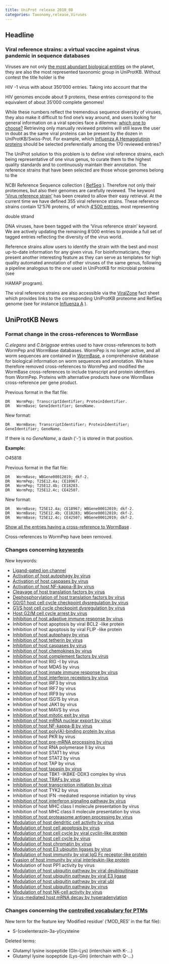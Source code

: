 ```yaml
---
title: UniProt release 2010_08
categories: Taxonomy,release,Viruses
---
```


## Headline

### Viral reference strains: a virtual vaccine against virus pandemic in sequence databases

Viruses are not only [the most abundant biological entities](http://www.ncbi.nlm.nih.gov/pubmed/17853907) on the planet, they are also the most represented taxonomic group in UniProtKB. Without contest the title holder is the

HIV -1 virus with about 350’000 entries. Taking into account that the

HIV genomes encode about 9 proteins, these entries correspond to the equivalent of about 35’000 complete genomes!

While these numbers reflect the tremendous sequence diversity of viruses, they also make it difficult to find one’s way around, and users looking for general information on a viral species face a dilemma: [which one to choose?](http://i.dailymail.co.uk/i/pix/2009/08/07/article-0-05FBBC14000005DC-25_634x682.jpg) Retrieving only manually reviewed proteins will still leave the user in doubt as the same viral proteins can be present by the dozen in UniProtKB/Swiss-Prot. For example, which [Influenza A Hemagglutinin proteins](http://www.uniprot.org/uniprot/?query=organism3A%22influenza+a+virus%22+AND+reviewed:yes+AND+name:Hemagglutinin) should be selected preferentially among the 170 reviewed entries?

The UniProt solution to this problem is to define viral reference strains, each being representative of one virus genus, to curate them to the highest quality standards and to continuously maintain their annotation. The reference strains that have been selected are those whose genomes belong to the

NCBI Reference Sequence collection ( [RefSeq](http://www.ncbi.nlm.nih.gov/RefSeq/) ). Therefore not only their proteomes, but also their genomes are carefully reviewed. The keyword [‘Virus reference strain’](http://www.uniprot.org/keywords/KW-1019) has been created to allow their easy retrieval. At the current time we have defined 355 viral reference strains. These reference strains contain 12’576 proteins, of which [4’500 entries](http://www.uniprot.org/uniprot/?query=keyword%3A%22Virus+reference+strain+%5BKW-1019%5D%22), most representing

double strand

DNA viruses, have been tagged with the ‘Virus reference strain’ keyword. We are actively updating the remaining 8’000 entries to provide a full set of tagged entries reflecting the diversity of the virus world.

Reference strains allow users to identify the strain with the best and most up-to-date information for any given virus. For bioinformaticians, they present another interesting feature as they can serve as templates for high quality automated annotation of other viruses of the same genus, following a pipeline analogous to the one used in UniProtKB for microbial proteins (see

HAMAP program).

The viral reference strains are also accessible via the [ViralZone](http://viralzone.expasy.org/) fact sheet which provides links to the corresponding UniProtKB proteome and RefSeq genome (see for instance [Influenza A](http://viralzone.expasy.org/all_by_species/6.html) ).

## UniProtKB News

### Format change in the cross-references to WormBase

*C.elegans* and *C.briggsae* entries used to have cross-references to both WormPep and WormBase databases. WormPep is no longer active, and all worm sequences are contained in [WormBase](http://www.wormbase.org), a comprehensive database for biological information on worm sequences and annotation. We have therefore removed cross-references to WormPep and modified the WormBase cross-references to include transcript and protein identifiers from WormPep. Proteins with alternative products have one WormBase cross-reference per gene product.

Previous format in the flat file:

    DR   WormPep; TranscriptIdentifier; ProteinIdentifier.
    DR   WormBase; GeneIdentifier; GeneName.

New format:

    DR   WormBase; TranscriptIdentifier; ProteinIdentifier; GeneIdentifier; GeneName.

If there is no *GeneName*, a dash (‘-’) is stored in that position.

**Example:**

O45818

Previous format in the flat file:

    DR   WormBase; WBGene00012019; dkf-2.
    DR   WormPep; T25E12.4a; CE18967.
    DR   WormPep; T25E12.4b; CE18283.
    DR   WormPep; T25E12.4c; CE42507.

New format:

    DR   WormBase; T25E12.4a; CE18967; WBGene00012019; dkf-2.
    DR   WormBase; T25E12.4b; CE18283; WBGene00012019; dkf-2.
    DR   WormBase; T25E12.4c; CE42507; WBGene00012019; dkf-2.

[Show all the entries having a cross-reference to WormBase](http://www.uniprot.org/uniprot/?query=database:wormbase) .

Cross-references to WormPep have been removed.

### Changes concerning [keywords](https://ftp.uniprot.org/pub/databases/uniprot/current_release/knowledgebase/complete/docs/keywlist)

New keywords:

-   [Ligand-gated ion channel](http://www.uniprot.org/keywords/KW-1071)
-   [Activation of host autophagy by virus](http://www.uniprot.org/keywords/KW-1072)
-   [Activation of host caspases by virus](http://www.uniprot.org/keywords/KW-1073)
-   [Activation of host NF-kappa-B by virus](http://www.uniprot.org/keywords/KW-1074)
-   [Cleavage of host translation factors by virus](http://www.uniprot.org/keywords/KW-1075)
-   [Dephosphorylation of host translation factors by virus](http://www.uniprot.org/keywords/KW-1076)
-   [G0/G1 host cell cycle checkpoint dysregulation by virus](http://www.uniprot.org/keywords/KW-1077)
-   [G1/S host cell cycle checkpoint dysregulation by virus](http://www.uniprot.org/keywords/KW-1078)
-   [Host G2/M cell cycle arrest by virus](http://www.uniprot.org/keywords/KW-1079)
-   [Inhibition of host adaptive immune response by virus](http://www.uniprot.org/keywords/KW-1080)
-   Inhibition of host apoptosis by viral BCL2 -like protein
-   Inhibition of host apoptosis by viral FLIP -like protein
-   [Inhibition of host autophagy by virus](http://www.uniprot.org/keywords/KW-1083)
-   [Inhibition of host tetherin by virus](http://www.uniprot.org/keywords/KW-1084)
-   [Inhibition of host caspases by virus](http://www.uniprot.org/keywords/KW-1085)
-   [Inhibition of host chemokines by virus](http://www.uniprot.org/keywords/KW-1086)
-   [Inhibition of host complement factors by virus](http://www.uniprot.org/keywords/KW-1087)
-   Inhibition of host RIG -I by virus
-   Inhibition of host MDA5 by virus
-   [Inhibition of host innate immune response by virus](http://www.uniprot.org/keywords/KW-1090)
-   [Inhibition of host interferon receptors by virus](http://www.uniprot.org/keywords/KW-1091)
-   Inhibition of host IRF3 by virus
-   Inhibition of host IRF7 by virus
-   Inhibition of host IRF9 by virus
-   Inhibition of host ISG15 by virus
-   Inhibition of host JAK1 by virus
-   Inhibition of host MAVS by virus
-   [Inhibition of host mitotic exit by virus](http://www.uniprot.org/keywords/KW-1098)
-   [Inhibition of host mRNA nuclear export by virus](http://www.uniprot.org/keywords/KW-1099)
-   [Inhibition of host NF-kappa-B by virus](http://www.uniprot.org/keywords/KW-1100)
-   [Inhibition of host poly(A)-binding protein by virus](http://www.uniprot.org/keywords/KW-1101)
-   Inhibition of host PKR by virus
-   [Inhibition of host pre-mRNA processing by virus](http://www.uniprot.org/keywords/KW-1103)
-   Inhibition of host RNA polymerase II by virus
-   Inhibition of host STAT1 by virus
-   Inhibition of host STAT2 by virus
-   Inhibition of host TAP by virus
-   [Inhibition of host tapasin by virus](http://www.uniprot.org/keywords/KW-1108)
-   Inhibition of host TBK1 -IKBKE-DDX3 complex by virus
-   [Inhibition of host TRAFs by virus](http://www.uniprot.org/keywords/KW-1110)
-   [Inhibition of host transcription initiation by virus](http://www.uniprot.org/keywords/KW-1111)
-   Inhibition of host TYK2 by virus
-   Inhibition of host IFN -mediated response initiation by virus
-   [Inhibition of host interferon signaling pathway by virus](http://www.uniprot.org/keywords/KW-1114)
-   Inhibition of host MHC class I molecule presentation by virus
-   Inhibition of host MHC class II molecule presentation by virus
-   [Inhibition of host proteasome antigen processing by virus](http://www.uniprot.org/keywords/KW-1117)
-   [Modulation of host dendritic cell activity by virus](http://www.uniprot.org/keywords/KW-1118)
-   [Modulation of host cell apoptosis by virus](http://www.uniprot.org/keywords/KW-1119)
-   [Modulation of host cell cycle by viral cyclin-like protein](http://www.uniprot.org/keywords/KW-1120)
-   [Modulation of host cell cycle by virus](http://www.uniprot.org/keywords/KW-1121)
-   [Modulation of host chromatin by virus](http://www.uniprot.org/keywords/KW-1122)
-   [Modulation of host E3 ubiquitin ligases by virus](http://www.uniprot.org/keywords/KW-1123)
-   [Modulation of host immunity by viral IgG Fc receptor-like protein](http://www.uniprot.org/keywords/KW-1124)
-   [Evasion of host immunity by viral interleukin-like protein](http://www.uniprot.org/keywords/KW-1125)
-   Modulation of host PP1 activity by virus
-   [Modulation of host ubiquitin pathway by viral deubiquitinase](http://www.uniprot.org/keywords/KW-1127)
-   [Modulation of host ubiquitin pathway by viral E3 ligase](http://www.uniprot.org/keywords/KW-1128)
-   [Modulation of host ubiquitin pathway by viral ubl](http://www.uniprot.org/keywords/KW-1129)
-   [Modulation of host ubiquitin pathway by virus](http://www.uniprot.org/keywords/KW-1130)
-   [Modulation of host NK-cell activity by virus](http://www.uniprot.org/keywords/KW-1131)
-   [Virus-mediated host mRNA decay by hyperadenylation](http://www.uniprot.org/keywords/KW-1132)

### Changes concerning the [controlled vocabulary for PTMs](https://ftp.uniprot.org/pub/databases/uniprot/current_release/knowledgebase/complete/docs/ptmlist)

New term for the feature key ‘Modified residue’ (‘MOD\_RES’ in the flat file):

-   S-(coelenterazin-3a-yl)cysteine

Deleted terms:

-   Glutamyl lysine isopeptide (Gln-Lys) (interchain with K-...)
-   Glutamyl lysine isopeptide (Lys-Gln) (interchain with Q-...)
